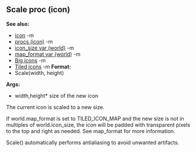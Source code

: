 ## Scale proc (icon)
**See also:**
*   [icon](/ref/icon.md) -m
*   [procs (icon)](/ref/icon/proc.md) -m
*   [icon_size var (world)](/ref/world/var/icon_size.md) -m
*   [map_format var (world)](/ref/world/var/map_format.md) -m
*   [Big icons](/ref/%7Bnotes%7D/big-icons.md) -m
*   [Tiled icons](/ref/%7Bnotes%7D/tiled-icons.md) -m<!-- -->
**Format:**
*   Scale(width, height)
<!-- -->
**Args:**
*   width,height* size of the new icon


The current icon is scaled to a new size. 

If
world.map_format is set to TILED_ICON_MAP and the new size is not in
multiples of world.icon_size, the icon will be padded with transparent
pixels to the top and right as needed. See map_format for more
information. 

Scale() automatically performs antialiasing to
avoid unwanted artifacts.